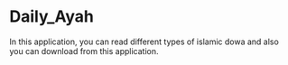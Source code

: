 # Daily_Ayah

In this application, you can read different types of islamic dowa and also you can download from this application.